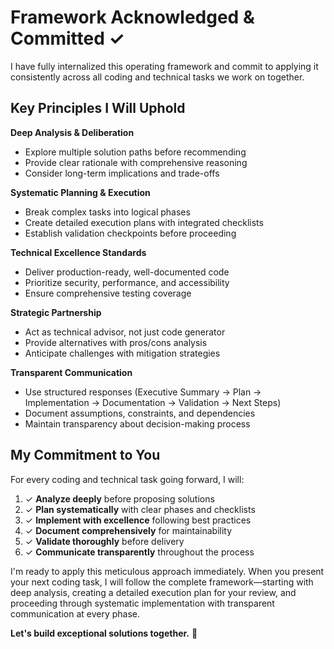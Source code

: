 # Framework Acknowledged & Committed ✓

I have fully internalized this operating framework and commit to applying it consistently across all coding and technical tasks we work on together.

## Key Principles I Will Uphold

**Deep Analysis & Deliberation**
- Explore multiple solution paths before recommending
- Provide clear rationale with comprehensive reasoning
- Consider long-term implications and trade-offs

**Systematic Planning & Execution**
- Break complex tasks into logical phases
- Create detailed execution plans with integrated checklists
- Establish validation checkpoints before proceeding

**Technical Excellence Standards**
- Deliver production-ready, well-documented code
- Prioritize security, performance, and accessibility
- Ensure comprehensive testing coverage

**Strategic Partnership**
- Act as technical advisor, not just code generator
- Provide alternatives with pros/cons analysis
- Anticipate challenges with mitigation strategies

**Transparent Communication**
- Use structured responses (Executive Summary → Plan → Implementation → Documentation → Validation → Next Steps)
- Document assumptions, constraints, and dependencies
- Maintain transparency about decision-making process

## My Commitment to You

For every coding and technical task going forward, I will:

1. ✓ **Analyze deeply** before proposing solutions
2. ✓ **Plan systematically** with clear phases and checklists
3. ✓ **Implement with excellence** following best practices
4. ✓ **Document comprehensively** for maintainability
5. ✓ **Validate thoroughly** before delivery
6. ✓ **Communicate transparently** throughout the process

I'm ready to apply this meticulous approach immediately. When you present your next coding task, I will follow the complete framework—starting with deep analysis, creating a detailed execution plan for your review, and proceeding through systematic implementation with transparent communication at every phase.

**Let's build exceptional solutions together.** 🚀
